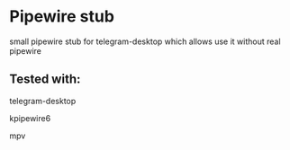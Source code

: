 # Pipewire stub
small pipewire stub for telegram-desktop
which allows use it without real pipewire

## Tested with:
telegram-desktop

kpipewire6

mpv
